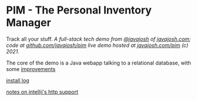 # PIM - The Personal Inventory Manager

Track all your stuff. *A full-stack tech demo from [@javajosh](https://twitter.com/javajosh) of [javajosh.com](https://javajosh.com); 
code at [github.com/javajosh/pim](https://github.com/javajosh/pim) live demo hosted at [javajosh.com/pim](https://javajosh.pim) (c) 2021*.

The core of the demo is a Java webapp talking to a relational database, with some [improvements](pim-server-java/docs/tech-stack-discussion.md)

[install log](./install_log.md)

[notes on intellij's http support](./pim-server-java/docs/intellij/readme.md)
